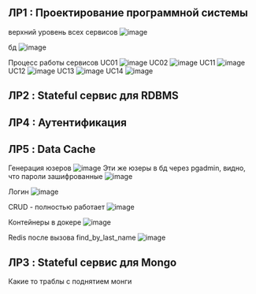 ## ЛР1 : Проектирование программной системы
верхний уровень всех сервисов
![image](https://github.com/ShadowCatLul/ArchitectureLabs/assets/64269779/5c401213-bd1f-4183-8005-31f69d9b07e7)

бд
![image](https://github.com/ShadowCatLul/ArchitectureLabs/assets/64269779/f31d769a-437a-4fe6-98cc-49654f6fffef)

Процесс работы сервисов
UC01
![image](https://github.com/ShadowCatLul/ArchitectureLabs/assets/64269779/b4756c86-e16e-4c42-98f7-5a50778a4176)
UC02
![image](https://github.com/ShadowCatLul/ArchitectureLabs/assets/64269779/1f5fd562-926a-4209-b3e6-bb97ee26edee)
UC11
![image](https://github.com/ShadowCatLul/ArchitectureLabs/assets/64269779/ef25c4e0-492c-4e43-815b-18e2e6e4fbd4)
UC12
![image](https://github.com/ShadowCatLul/ArchitectureLabs/assets/64269779/d9c01b41-93cd-42b7-99e0-bdd292415dc5)
UC13
![image](https://github.com/ShadowCatLul/ArchitectureLabs/assets/64269779/33862216-632e-4d54-9aee-1c9e5a46ea7e)
UC14
![image](https://github.com/ShadowCatLul/ArchitectureLabs/assets/64269779/1cb2deed-4b8b-4072-829b-c24c97fe00a9)



## ЛР2 : Stateful сервис для RDBMS
## ЛР4 : Аутентификация
## ЛР5 : Data Cache
Генерация юзеров
![image](https://github.com/ShadowCatLul/ArchitectureLabs/assets/64269779/5a291efd-babc-453c-b8bc-a18141229423)
Эти же юзеры в бд через pgadmin, видно, что пароли зашифрованные
![image](https://github.com/ShadowCatLul/ArchitectureLabs/assets/64269779/c81336c1-8a7d-46ba-a39f-1d01772dce45)

Логин
![image](https://github.com/ShadowCatLul/ArchitectureLabs/assets/64269779/1a25a88e-98a7-44c4-966e-62ede0563660)

CRUD - полностью работает
![image](https://github.com/ShadowCatLul/ArchitectureLabs/assets/64269779/7bfacbb8-9148-4aba-bd33-741a4100b4b7)

Контейнеры в докере
![image](https://github.com/ShadowCatLul/ArchitectureLabs/assets/64269779/4533ea68-60b6-4021-99b6-01d13486ced2)

Redis после вызова find_by_last_name
![image](https://github.com/ShadowCatLul/ArchitectureLabs/assets/64269779/3be2778c-9710-4a28-bd0b-ccdfd05daafd)


## ЛР3 : Stateful сервис для Mongo
Какие то траблы с поднятием монги
